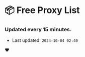 # :package: Free Proxy List
### Updated every 15 minutes.

- Last updated: `2024-10-04 02:40`

:heart:
